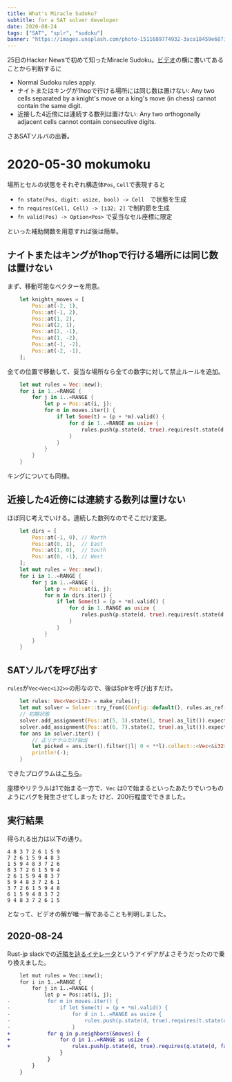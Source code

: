 ```yaml
---
title: What's Miracle Sudoku?
subtitle: for a SAT solver developer
date: 2020-08-24
tags: ["SAT", "splr", "sudoku"]
banner: "https://images.unsplash.com/photo-1511689774932-3aca18459e68?ixlib=rb-1.2.1&ixid=eyJhcHBfaWQiOjEyMDd9&auto=format&fit=crop&w=1234&q=80"
---
```

25日のHacker Newsで初めて知ったMiracle Sudoku。[ビデオ](https://www.youtube.com/watch?v=cvEq_XkQg8U)の横に書いてあることから判断するに

* Normal Sudoku rules apply.
* ナイトまたはキングが1hopで行ける場所には同じ数は置けない: Any two cells separated by a knight's move or a king's move (in chess) cannot contain the same digit.
* 近接した4近傍には連続する数列は置けない: Any two orthogonally adjacent cells cannot contain consecutive digits.

さあSATソルバの出番。

# 2020-05-30 mokumoku

場所とセルの状態をそれぞれ構造体`Pos`, `Cell`で表現すると

* `fn state(Pos, digit: usize, bool) -> Cell`　で状態を生成
* `fn requires(Cell, Cell) -> [i32; 2]` で制約節を生成
* `fn valid(Pos) -> Option<Pos>` で妥当なセル座標に限定

といった補助関数を用意すれば後は簡単。

## ナイトまたはキングが1hopで行ける場所には同じ数は置けない

まず、移動可能なベクターを用意。


```rust
    let knights_moves = [
        Pos::at(-2, 1),
        Pos::at(-1, 2),
        Pos::at(1, 2),
        Pos::at(2, 1),
        Pos::at(2, -1),
        Pos::at(1, -2),
        Pos::at(-1, -2),
        Pos::at(-2, -1),
    ];
```

全ての位置で移動して、妥当な場所なら全ての数字に対して禁止ルールを追加。

```rust
    let mut rules = Vec::new();
    for i in 1..=RANGE {
        for j in 1..=RANGE {
            let p = Pos::at(i, j);
            for m in moves.iter() {
                if let Some(t) = (p + *m).valid() {
                    for d in 1..=RANGE as usize {
                        rules.push(p.state(d, true).requires(t.state(d, false)));
                    }
                }
            }
        }
    }
```

キングについても同様。

## 近接した4近傍には連続する数列は置けない

ほぼ同じ考えでいける。連続した数列なのでそこだけ変更。

```rust
    let dirs = [
        Pos::at(-1, 0), // North
        Pos::at(0, 1),  // East
        Pos::at(1, 0),  // South
        Pos::at(0, -1), // West
    ];
    let mut rules = Vec::new();
    for i in 1..=RANGE {
        for j in 1..=RANGE {
            let p = Pos::at(i, j);
            for m in dirs.iter() {
                if let Some(t) = (p + *m).valid() {
                    for d in 1..RANGE as usize {
                        rules.push(p.state(d, true).requires(t.state(d + 1, false)));
                    }
                }
            }
        }
    }
```

## SATソルバを呼び出す

`rules`が`Vec<Vec<i32>>`の形なので、後はSplrを呼び出すだけ。

```rust
    let rules: Vec<Vec<i32> = make_rules();
    let mut solver = Solver::try_from((Config::default(), rules.as_ref())).expect("panic");
    // 初期状態
    solver.add_assignment(Pos::at(5, 3).state(1, true).as_lit()).expect("panic");
    solver.add_assignment(Pos::at(6, 7).state(2, true).as_lit()).expect("panic");
    for ans in solver.iter() {
        // 正リテラルだけ抽出
        let picked = ans.iter().filter(|l| 0 < **l).collect::<Vec<&i32>>();
        println!(-);
    }
```

できたプログラムは[こちら](https://github.com/shnarazk/sudoku_sat)。


座標やリテラルは1で始まる一方で、`Vec` は0で始まるといったあたりでいつものようにバグを発生させてしまった
けど、200行程度でできました。

## 実行結果

得られる出力は以下の通り。

```plaintext
4 8 3 7 2 6 1 5 9 
7 2 6 1 5 9 4 8 3 
1 5 9 4 8 3 7 2 6 
8 3 7 2 6 1 5 9 4 
2 6 1 5 9 4 8 3 7 
5 9 4 8 3 7 2 6 1 
3 7 2 6 1 5 9 4 8 
6 1 5 9 4 8 3 7 2 
9 4 8 3 7 2 6 1 5 
```

となって、ビデオの解が唯一解であることも判明しました。

## 2020-08-24

Rust-jp slackでの[近隣を辿るイテレータ](https://github.com/shnarazk/sudoku_sat/commit/565e09a45074fd13ac414737836cfcc5e92d40ca)というアイデアがよさそうだったので乗り換えました。

```diff
    let mut rules = Vec::new();
    for i in 1..=RANGE {
        for j in 1..=RANGE {
            let p = Pos::at(i, j);
-            for m in moves.iter() {
-                if let Some(t) = (p + *m).valid() {
-                    for d in 1..=RANGE as usize {
-                        rules.push(p.state(d, true).requires(t.state(d, false)));
-                    }
+            for q in p.neighbors(&moves) {
+                for d in 1..=RANGE as usize {
+                    rules.push(p.state(d, true).requires(q.state(d, false)));
                 }
             }
        }
    }
```
